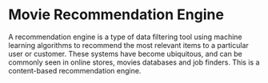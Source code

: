 # Movie Recommendation Engine
A recommendation engine is a type of data filtering tool using machine learning algorithms to recommend the most relevant items to a particular user or customer.  These systems have become ubiquitous, and can be commonly seen in online stores, movies databases and job finders. This is a content-based recommendation engine.

